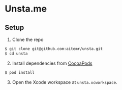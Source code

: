 # Unsta.me

## Setup

1. Clone the repo
```bash
$ git clone git@github.com:aitemr/unsta.git
$ cd unsta
```
2. Install dependencies from [CocoaPods](http://cocoapods.org/#install)
```bash
$ pod install
```
3. Open the Xcode workspace at `unsta.xcworkspace`.
